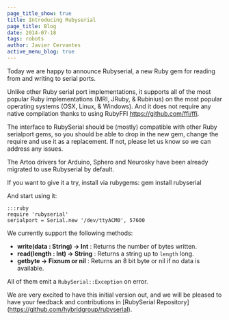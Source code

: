 ```yaml
---
page_title_show: true
title: Introducing Rubyserial
page_title: Blog
date: 2014-07-18
tags: robots
author: Javier Cervantes
active_menu_blog: true
---
```


Today we are happy to announce Rubyserial, a new Ruby gem for reading from and writing to serial ports.

Unlike other Ruby serial port implementations, it supports all of the most popular Ruby implementations (MRI, JRuby, & Rubinius) on the most popular operating systems (OSX, Linux, & Windows). And it does not require any native compilation thanks to using RubyFFI https://github.com/ffi/ffi.

The interface to RubySerial should be (mostly) compatible with other Ruby serialport gems, so you should be able to drop in the new gem, change the require and use it as a replacement. If not, please let us know so we can address any issues.

The Artoo drivers for Arduino, Sphero and Neurosky have been already migrated to use Rubyserial by default.

If you want to give it a try, install via rubygems:
      gem install rubyserial

And start using it:

    :::ruby
    require 'rubyserial'
    serialport = Serial.new '/dev/ttyACM0', 57600

We currently support the following methods:

* **write(data : String) -> Int** : Returns the number of bytes written.
* **read(length : Int) -> String** : Returns a string up to `length` long.
* **getbyte -> Fixnum or nil** : Returns an 8 bit byte or nil if no data is available.

All of them emit a `RubySerial::Exception` on error.

We are very excited to have this initial version out, and we will be pleased to have your feedback and contributions in [RubySerial Repository] (https://github.com/hybridgroup/rubyserial).
